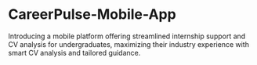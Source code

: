 # CareerPulse-Mobile-App
Introducing a mobile platform offering streamlined internship support and CV analysis for undergraduates, maximizing their industry experience with smart CV analysis and tailored guidance.
